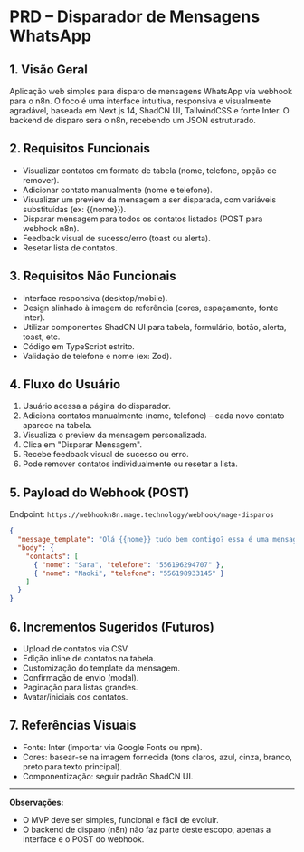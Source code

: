 # PRD – Disparador de Mensagens WhatsApp

## 1. Visão Geral
Aplicação web simples para disparo de mensagens WhatsApp via webhook para o n8n. O foco é uma interface intuitiva, responsiva e visualmente agradável, baseada em Next.js 14, ShadCN UI, TailwindCSS e fonte Inter. O backend de disparo será o n8n, recebendo um JSON estruturado.

## 2. Requisitos Funcionais
- Visualizar contatos em formato de tabela (nome, telefone, opção de remover).
- Adicionar contato manualmente (nome e telefone).
- Visualizar um preview da mensagem a ser disparada, com variáveis substituídas (ex: {{nome}}).
- Disparar mensagem para todos os contatos listados (POST para webhook n8n).
- Feedback visual de sucesso/erro (toast ou alerta).
- Resetar lista de contatos.

## 3. Requisitos Não Funcionais
- Interface responsiva (desktop/mobile).
- Design alinhado à imagem de referência (cores, espaçamento, fonte Inter).
- Utilizar componentes ShadCN UI para tabela, formulário, botão, alerta, toast, etc.
- Código em TypeScript estrito.
- Validação de telefone e nome (ex: Zod).

## 4. Fluxo do Usuário
1. Usuário acessa a página do disparador.
2. Adiciona contatos manualmente (nome, telefone) – cada novo contato aparece na tabela.
3. Visualiza o preview da mensagem personalizada.
4. Clica em "Disparar Mensagem".
5. Recebe feedback visual de sucesso ou erro.
6. Pode remover contatos individualmente ou resetar a lista.

## 5. Payload do Webhook (POST)
Endpoint: `https://webhookn8n.mage.technology/webhook/mage-disparos`

```json
{
  "message_template": "Olá {{nome}} tudo bem contigo? essa é uma mensagem disparada pelo disparador mage disparos",
  "body": {
    "contacts": [
      { "nome": "Sara", "telefone": "556196294707" },
      { "nome": "Naoki", "telefone": "556198933145" }
    ]
  }
}
```

## 6. Incrementos Sugeridos (Futuros)
- Upload de contatos via CSV.
- Edição inline de contatos na tabela.
- Customização do template da mensagem.
- Confirmação de envio (modal).
- Paginação para listas grandes.
- Avatar/iniciais dos contatos.

## 7. Referências Visuais
- Fonte: Inter (importar via Google Fonts ou npm).
- Cores: basear-se na imagem fornecida (tons claros, azul, cinza, branco, preto para texto principal).
- Componentização: seguir padrão ShadCN UI.

---

**Observações:**
- O MVP deve ser simples, funcional e fácil de evoluir.
- O backend de disparo (n8n) não faz parte deste escopo, apenas a interface e o POST do webhook. 